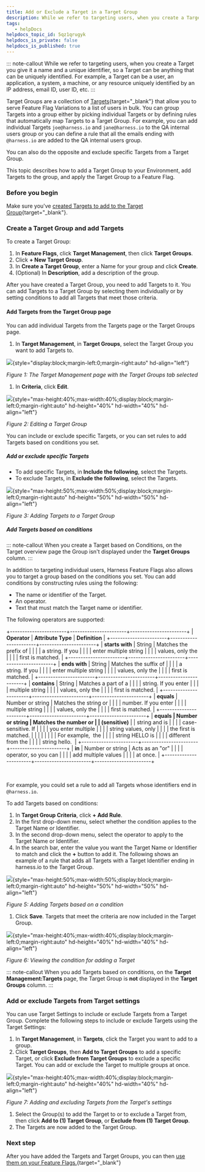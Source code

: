 ```yaml
---
title: Add or Exclude a Target in a Target Group
description: While we refer to targeting users, when you create a Target you give it a name and a unique identifier, so a Target can be anything that can be uniquely identified. For example, a Target can be a use…
tags: 
   - helpDocs
helpdocs_topic_id: 5qz1qrugyk
helpdocs_is_private: false
helpdocs_is_published: true
---
```


::: note-callout
While we refer to targeting users, when you create a Target you give it
a name and a unique identifier, so a Target can be anything that can be
uniquely identified. For example, a Target can be a user, an
application, a system, a machine, or any resource uniquely identified by
an IP address, email ID, user ID, etc.
:::

Target Groups are a collection of
[Targets](add-targets.md){target="_blank"} that allow
you to serve Feature Flag Variations to a list of users in bulk. You can
group Targets into a group either by picking individual Targets or by
defining rules that automatically map Targets to a Target Group. For
example, you can add individual Targets `joe@harness.io` and
`jane@harness.io` to the QA internal users group or you can define a
rule that all the emails ending with `@harness.io` are added to the QA
internal users group.

You can also do the opposite and exclude specific Targets from a Target
Group.  

This topic describes how to add a Target Group to your Environment, add
Targets to the group, and apply the Target Group to a Feature Flag. 

### Before you begin

Make sure you\'ve [created Targets to add to the Target
Group](add-targets.md){target="_blank"}.

### Create a Target Group and add Targets

To create a Target Group:

1.  In **Feature Flags**, click **Target Management**, then click
    **Target Groups**.
2.  Click **+ New Target Group**.
3.  In **Create a Target Group**, enter a Name for your group and click
    **Create**.
4.  (Optional) In **Description**, add a description of the group.

After you have created a Target Group, you need to add Targets to it.
You can add Targets to a Target Group by selecting them individually or
by setting conditions to add all Targets that meet those criteria. 

#### Add Targets from the Target Group page

You can add individual Targets from the Targets page or the Target
Groups page. 

1.  In **Target Management**, in **Target Groups**, select the Target
    Group you want to add Targets to. 

![](https://files.helpdocs.io/kw8ldg1itf/articles/5qz1qrugyk/1660640966178/mc-5-n-7-vdm-0-o-9-j-9-qpr-wr-61-uz-09-ez-k-2-p-5-ndg-t-tjv-klau-1-omo-mxi-7-wam-fxtzp-p-d-1-hzgjo-ei-b-70-ws-uil-1-tl-2-qms-w-9-i-9-yedr-c-3-hyx-vne-3-qx-8-k-p-0-fzx-vvynz-la-9-krdf-y-9-ntoj-68-sovfh-mwbzi-6-j-4-g){style="display:block;margin-left:0;margin-right:auto"
hd-align="left"}

*Figure 1: The Target Management page with the Target Groups tab
selected*

1.  In **Criteria**, click **Edit**. 

![](https://files.helpdocs.io/kw8ldg1itf/articles/5qz1qrugyk/1658507048170/v-cx-995-q-a-2-vd-z-0-lie-qgbbaby-qeakz-mi-jzqou-1-f-3-q-ur-0-ellfydr-fp-4-d-8-rbs-v-5-dju-3-y-272-mujkx-hfb-wct-r-12-jbh-ee-2-ljm-pk-96-sq-8-js-tax-tglw-1-w-xt-gt-2-xvjg-4-sf-dn-6-q-3-u-2-nrse-4-pt-bandisb-w-6-nq){style="max-height:40%;max-width:40%;display:block;margin-left:0;margin-right:auto"
hd-height="40%" hd-width="40%" hd-align="left"}

*Figure 2: Editing a Target Group*

You can include or exclude specific Targets, or you can set rules to add
Targets based on conditions you set. 

##### Add or exclude specific Targets

-   To add specific Targets, in **Include the following**, select the
    Targets.
-   To exclude Targets, in **Exclude the following**, select the
    Targets.

![](https://files.helpdocs.io/kw8ldg1itf/articles/5qz1qrugyk/1658507117889/b-skzqa-1-wz-qm-7-o-4-dv-1-flyyx-u-1-ar-fwm-sfu-oc-6-ue-2-f-pscxfdz-5-kz-28-bh-65-z-g-6-hvwje-jju-dorh-kk-6-yke-kd-xnaszwz-sds-wukpa-rk-l-0-xm-tiv-0-jkps-ofsu-8-ku-md-t-autvty-8-t-n-75-awlosyk-cw-msj-2-w){style="max-height:50%;max-width:50%;display:block;margin-left:0;margin-right:auto"
hd-height="50%" hd-width="50%" hd-align="left"}

*Figure 3: Adding Targets to a Target Group*

##### Add Targets based on conditions

::: note-callout
When you create a Target based on Conditions, on the Target overview
page the Group isn\'t displayed under the **Target Groups** column.
:::

In addition to targeting individual users, Harness Feature Flags also
allows you to target a group based on the conditions you set. You can
add conditions by constructing rules using the following:

-   The name or identifier of the Target.
-   An operator.
-   Text that must match the Target name or identifier.

The following operators are supported:

+-----------------------+-----------------------+-----------------------+
| **Operator**          | **Attribute Type**    | **Definition**        |
+-----------------------+-----------------------+-----------------------+
| **starts with**       | String                | Matches the prefix of |
|                       |                       | a string. If you      |
|                       |                       | enter multiple string |
|                       |                       | values, only the      |
|                       |                       | first is matched.     |
+-----------------------+-----------------------+-----------------------+
| **ends with**         | String                | Matches the suffix of |
|                       |                       | a string. If you      |
|                       |                       | enter multiple string |
|                       |                       | values, only the      |
|                       |                       | first is matched.     |
+-----------------------+-----------------------+-----------------------+
| **contains**          | String                | Matches a part of a   |
|                       |                       | string. If you enter  |
|                       |                       | multiple string       |
|                       |                       | values, only the      |
|                       |                       | first is matched.     |
+-----------------------+-----------------------+-----------------------+
| **equals**            | Number or string      | Matches the string or |
|                       |                       | number. If you enter  |
|                       |                       | multiple string       |
|                       |                       | values, only the      |
|                       |                       | first is matched.     |
+-----------------------+-----------------------+-----------------------+
| **equals              | Number or string      | Matches the number or |
| (sensitive)**         |                       | string and is         |
|                       |                       | case-sensitive. If    |
|                       |                       | you enter multiple    |
|                       |                       | string values, only   |
|                       |                       | the first is matched. |
|                       |                       |                       |
|                       |                       | For example,  the     |
|                       |                       | string HELLO is       |
|                       |                       | different from the    |
|                       |                       | string hello.         |
+-----------------------+-----------------------+-----------------------+
| **in**                | Number or string      | Acts as an "or"       |
|                       |                       | operator, so you can  |
|                       |                       | add multiple values   |
|                       |                       | at once.              |
+-----------------------+-----------------------+-----------------------+

 

For example, you could set a rule to add all Targets whose identifiers
end in `@harness.io`. 

To add Targets based on conditions:

1.  In **Target Group Criteria**, click **+ Add Rule**.
2.  In the first drop-down menu, select whether the condition applies to
    the Target Name or Identifier.
3.  In the second drop-down menu, select the operator to apply to the
    Target Name or Identifier. 
4.  In the search bar, enter the value you want the Target Name or
    Identifier to match and click the **+** button to add it. The
    following shows an example of a rule that adds all Targets with a
    Target Identifier ending in harness.io to the Target Group.

![](https://files.helpdocs.io/kw8ldg1itf/articles/5qz1qrugyk/1658507144015/k-n-8-jkn-m-0-mnlud-ec-5-g-wzi-yargn-fyu-p-tnumr-wfx-139-erilrfn-w-6-h-jh-an-hr-2-etk-c-2-h-82-k-xls-gdggc-st-zdmldfq-t-4-s-47-d-zybc-duepwgg-hbpp-4-hov-x-5-i-ppb-5-nig-are-0-js-7-ipd-5-lqud-rsym-9-e-gm-ry-q){style="max-height:50%;max-width:50%;display:block;margin-left:0;margin-right:auto"
hd-height="50%" hd-width="50%" hd-align="left"}

*Figure 5: Adding Targets based on a condition*

1.  Click **Save**. Targets that meet the criteria are now included in
    the Target Group.

![](https://files.helpdocs.io/kw8ldg1itf/articles/5qz1qrugyk/1658507164912/mbz-va-wj-sif-ko-6-tpg-doehr-53-ku-kd-6-ph-0-m-80-k-6-mf-w-37-z-fe-0-h-88039-pi-dfa-rk-ln-hl-79-l-19-qz-s-506-jjcos-1-eubr-ykv-qoi-ko-lt-8-y-3-ongxax-xlx-8-icl-st-f-3-p-lvni-u-6-tq-7-igtq-4-msvg-8-a-qfwvy-mq){style="max-height:40%;max-width:40%;display:block;margin-left:0;margin-right:auto"
hd-height="40%" hd-width="40%" hd-align="left"}

*Figure 6: Viewing the condition for adding a Target*

::: note-callout
When you add Targets based on conditions, on the **Target
Management:Targets** page, the Target Group is **not** displayed in the
**Target Groups** column.
:::

### Add or exclude Targets from Target settings

You can use Target Settings to include or exclude Targets from a Target
Group. Complete the following steps to include or exclude Targets using
the Target Settings:

1.  In **Target Management**, in **Targets**, click the Target you want
    to add to a group.
2.  Click **Target Groups**, then **Add to Target Groups** to add a
    specific Target, or click **Exclude from Target Groups** to exclude
    a specific Target. You can add or exclude the Target to multiple
    groups at once.

![](https://files.helpdocs.io/kw8ldg1itf/articles/5qz1qrugyk/1658507195650/59-v-6-y-k-3-d-nxs-1-lr-gbg-jnpccp-uyxon-rl-i-6-tp-iedw-d-7-nr-tr-a-snsb-0-nv-dd-wb-wn-pzg-s-7-d-pb-7-c-ov-vanf-btf-8-s-tjaga-r-42-h-6-e-hm-6-tc-t-9-dgd-tj-9-zi-fl-mej-vkq-tdehb-g-9-li-0-b-wz-6-r-uft-2-qwvkm-iomzw){style="max-height:40%;max-width:40%;display:block;margin-left:0;margin-right:auto"
hd-height="40%" hd-width="40%" hd-align="left"}

*Figure 7: Adding and excluding Targets from the Target\'s settings*

1.  Select the Group(s) to add the Target to or to exclude a Target
    from, then click **Add to (1) Target Group**, or **Exclude from (1)
    Target Group**.
2.  The Targets are now added to the Target Group.

### Next step

After you have added the Targets and Target Groups, you can then [use
them on your Feature
Flags.](targeting-users-with-flags.md){target="_blank"}
